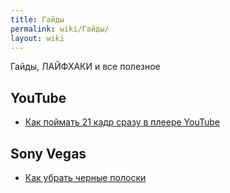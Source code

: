 ```yaml
---
title: Гайды
permalink: wiki/Гайды/
layout: wiki
---
```


Гайды, ЛАЙФХАКИ и все полезное

## YouTube

-   [Как поймать 21 кадр сразу в плеере
    YouTube](http://ru.ruspoop.wikia.com/wiki/%D0%9A%D0%B0%D0%BA_%D0%BF%D0%BE%D0%B9%D0%BC%D0%B0%D1%82%D1%8C_21_%D0%BA%D0%B0%D0%B4%D1%80_%D1%81%D1%80%D0%B0%D0%B7%D1%83_%D0%B2_%D0%BF%D0%BB%D0%B5%D0%B5%D1%80%D0%B5_YouTube?venotify=created)

## Sony Vegas

-   [Как убрать черные полоски](Как_убрать_черные_полоски "wikilink")
